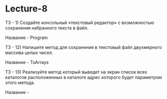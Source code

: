 # Lecture-8

ТЗ - 1) Создайте консольный «текстовый редактор» с возможностью сохранения набранного текста в 
файл.

Название - Program

ТЗ - 12) Напишите метод для сохранения в текстовый файл двухмерного массива целых чисел.

Название - ToArrays

ТЗ - 13) Реализуйте метод который выведет на экран список всех каталогов расположенных в каталоге 
адрес которого будет параметром этого метода.

Название - 
